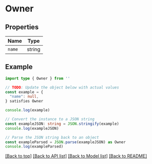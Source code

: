 
# Owner


## Properties

Name | Type
------------ | -------------
`name` | string

## Example

```typescript
import type { Owner } from ''

// TODO: Update the object below with actual values
const example = {
  "name": null,
} satisfies Owner

console.log(example)

// Convert the instance to a JSON string
const exampleJSON: string = JSON.stringify(example)
console.log(exampleJSON)

// Parse the JSON string back to an object
const exampleParsed = JSON.parse(exampleJSON) as Owner
console.log(exampleParsed)
```

[[Back to top]](#) [[Back to API list]](../README.md#api-endpoints) [[Back to Model list]](../README.md#models) [[Back to README]](../README.md)



